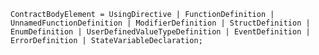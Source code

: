 <!-- This file is generated automatically by infrastructure scripts. Please don't edit by hand. -->

<!-- markdownlint-disable first-line-h1 -->

```{ .ebnf .slang-ebnf #ContractBodyElement }
ContractBodyElement = UsingDirective | FunctionDefinition | UnnamedFunctionDefinition | ModifierDefinition | StructDefinition | EnumDefinition | UserDefinedValueTypeDefinition | EventDefinition | ErrorDefinition | StateVariableDeclaration;
```
